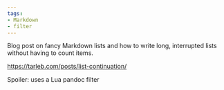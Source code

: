 ```yaml
---
tags:
- Markdown
- filter
---
```


Blog post on fancy Markdown lists and how to write long, interrupted
lists without having to count items.

https://tarleb.com/posts/list-continuation/

Spoiler: uses a Lua pandoc filter
